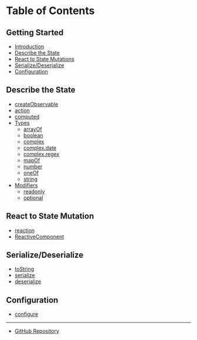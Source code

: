 # Table of Contents

## Getting Started
* [Introduction](/README.md)
* [Describe the State]()
* [React to State Mutations]()
* [Serialize/Deserialize]()
* [Configuration]()

## Describe the State
* [createObservable](/docs/describing-state/createObservable.md)
* [action](/docs/describing-state/action.md)
* [computed](/docs/describing-state/computed.md)
* [Types](/docs/describing-state/types/Types.md)
  * [arrayOf](/docs/describing-state/types/arrayOf.md)
  * [boolean](/docs/describing-state/types/boolean.md)
  * [complex](/docs/describing-state/types/complex.md)
  * [complex.date](/docs/describing-state/types/complex.date.md)
  * [complex.regex](/docs/describing-state/types/complex.regex.md)
  * [mapOf](/docs/describing-state/types/mapOf.md)
  * [number](/docs/describing-state/types/number.md)
  * [oneOf](/docs/describing-state/types/oneOf.md)
  * [string](/docs/describing-state/types/string.md)
* [Modifiers](/docs/describing-state/modifiers/Modifiers.md)
  * [readonly](/docs/describing-state/modifiers/readonly.md)
  * [optional](/docs/describing-state/modifiers/optional.md)

## React to State Mutation
* [reaction](/docs/reacting/reaction.md)
* [ReactiveComponent](/docs/reacting/ReactiveComponent.md)

## Serialize/Deserialize
* [toString](/docs/serialization/toString.md)
* [serialize](/docs/serialization/serialize.md)
* [deserialize](/docs/serialization/deserialize.md)

## Configuration
* [configure](/docs/configuration/configure.md)

---

* [GitHub Repository](https://github.com/fnxjs/fnx)